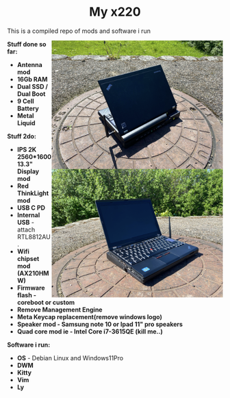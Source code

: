 <h1 align='center'>My x220</h1>

This is a compiled repo of mods and software i run

<img src='x220-back.png' align='right' width='400px'/>
<img src='x220-front.png' align='right' width='400px'/>

**Stuff done so far:**
* **Antenna mod**
* **16Gb RAM**
* **Dual SSD / Dual Boot**
* **9 Cell Battery**
* **Metal Liquid**

**Stuff 2do:**
* **IPS 2K 2560*1600 13.3" Display mod**
* **Red ThinkLight mod**
* **USB C PD**
* **Internal USB** - attach RTL8812AU. 
* **Wifi chipset mod (AX210HMW)**
* **Firmware flash - coreboot or custom**
* **Remove Management Engine**
* **Meta Keycap replacement(remove windows logo)**
* **Speaker mod - Samsung note 10 or Ipad 11" pro speakers**
* **Quad core mod ie - Intel Core i7-3615QE (kill me..)**

**Software i run:**
* **OS** - Debian Linux and Windows11Pro
* **DWM**
* **Kitty**
* **Vim**
* **Ly**
